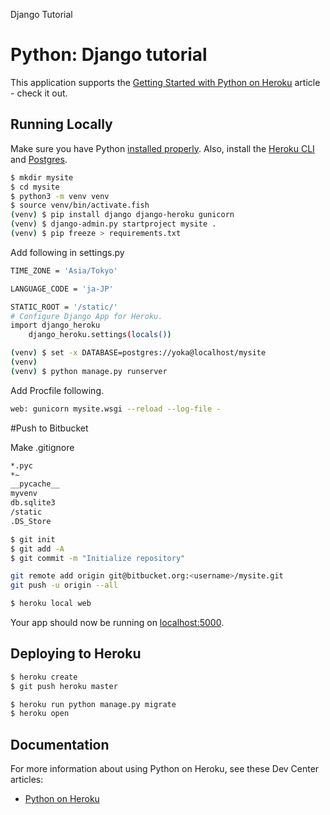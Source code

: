 Django Tutorial  

# Python: Django tutorial  

This application supports the [Getting Started with Python on Heroku](https://devcenter.heroku.com/articles/getting-started-with-python) article - check it out.  

## Running Locally  

Make sure you have Python [installed properly](http://install.python-guide.org). Also, install the [Heroku CLI](https://devcenter.heroku.com/articles/heroku-cli) and [Postgres](https://devcenter.heroku.com/articles/heroku-postgresql#local-setup).  

```sh
$ mkdir mysite
$ cd mysite
$ python3 -m venv venv
$ source venv/bin/activate.fish
(venv) $ pip install django django-heroku gunicorn
(venv) $ django-admin.py startproject mysite .
(venv) $ pip freeze > requirements.txt
```

Add following in settings.py  

```sh
TIME_ZONE = 'Asia/Tokyo'

LANGUAGE_CODE = 'ja-JP'

STATIC_ROOT = '/static/'
# Configure Django App for Heroku.
import django_heroku
    django_heroku.settings(locals())
```

```sh
(venv) $ set -x DATABASE=postgres://yoka@localhost/mysite
(venv) 
(venv) $ python manage.py runserver
```

Add Procfile following.  

```sh
web: gunicorn mysite.wsgi --reload --log-file -
```

#Push to Bitbucket

Make .gitignore  

```sh
*.pyc
*~
__pycache__
myvenv
db.sqlite3
/static
.DS_Store
```

```sh
$ git init
$ git add -A
$ git commit -m "Initialize repository"

git remote add origin git@bitbucket.org:<username>/mysite.git
git push -u origin --all
````

```sh
$ heroku local web
```

Your app should now be running on [localhost:5000](http://localhost:5000/).

## Deploying to Heroku

```sh
$ heroku create
$ git push heroku master

$ heroku run python manage.py migrate
$ heroku open
```

## Documentation

For more information about using Python on Heroku, see these Dev Center articles:

- [Python on Heroku](https://devcenter.heroku.com/categories/python)
